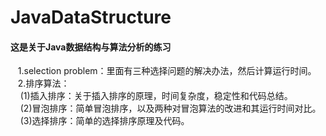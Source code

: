 # JavaDataStructure
#### 这是关于Java数据结构与算法分析的练习
    1.selection problem：里面有三种选择问题的解决办法，然后计算运行时间。<br>
    2.排序算法：<br>
     (1)插入排序：关于插入排序的原理，时间复杂度，稳定性和代码总结。<br>
     (2)冒泡排序：简单冒泡排序，以及两种对冒泡算法的改进和其运行时间对比。<br>
     (3)选择排序：简单的选择排序原理及代码。
